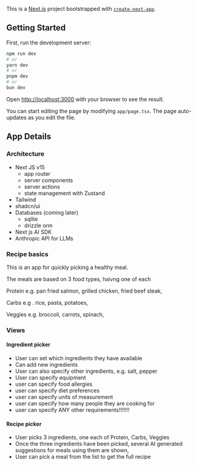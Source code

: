 This is a [Next.js](https://nextjs.org) project bootstrapped with [`create-next-app`](https://nextjs.org/docs/app/api-reference/cli/create-next-app).

## Getting Started

First, run the development server:

```bash
npm run dev
# or
yarn dev
# or
pnpm dev
# or
bun dev
```

Open [http://localhost:3000](http://localhost:3000) with your browser to see the result.

You can start editing the page by modifying `app/page.tsx`. The page auto-updates as you edit the file.

## App Details

### Architecture

* Next JS v15
  * app router
  * server components
  * server actions
  * state management with Zustand
* Tailwind
* shadcn/ui
* Databases (coming later)
  * sqlite
  * drizzle orm
* Next js AI SDK
* Anthropic API for LLMs

### Recipe basics
This is an app for quickly picking a healthy meal.

The meals are based on 3 food types, haivng one of each

Protein
e.g. pan fried salmon, grilled chicken, fried beef steak,

Carbs
e.g . rice, pasta, potatoes,

Veggies
e.g. broccoli, carrots, spinach,

### Views

#### Ingredient picker

* User can set which ingredients they have available
* Can add new ingredients
* User can also specify other ingredients, e.g. salt, pepper
* User can specify equipment
* user can specify food allergies
* user can specify diet preferences
* user can specify units of measurement
* user can specify how many people they are cooking for
* user can specify ANY other requirements!!!!!!!

#### Recipe picker

* User picks 3 ingredients, one each of Protein, Carbs, Veggies
* Once the three ingredients have been picked, several AI generated suggestions for meals using them are shown,
* User can pick a meal from the list to get the full recipe

<!-- Coming Later

* Slot machine style interface, with 3 spinning wheels, one for protein, one for carbs, one for veggies
* When the user clicks spin, the wheels stop on a random selection
* user is free to fix some of the selections and spin again
* they can also nudge through the options
* they are completely free to pick whatever they want, but the spinning makes it creative and fun -->